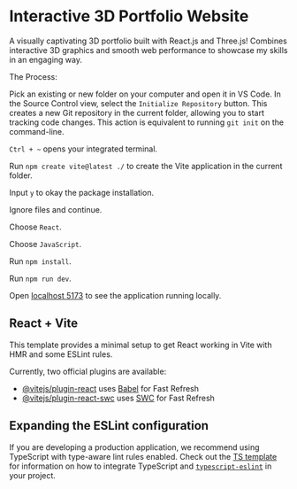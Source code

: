 # Interactive 3D Portfolio Website

A visually captivating 3D portfolio built with React.js and Three.js! Combines interactive 3D graphics and smooth web performance to showcase my skills in an engaging way.

The Process:

Pick an existing or new folder on your computer and open it in VS Code. In the Source Control view, select the `Initialize Repository` button. This creates a new Git repository in the current folder, allowing you to start tracking code changes. This action is equivalent to running `git init` on the command-line.

`Ctrl + ~` opens your integrated terminal.

Run `npm create vite@latest ./` to create the Vite application in the current folder.

Input `y` to okay the package installation.

Ignore files and continue.

Choose `React`.

Choose `JavaScript`.

Run `npm install`.

Run `npm run dev`.

Open [localhost 5173](http://localhost:5173/) to see the application running locally.

## React + Vite

This template provides a minimal setup to get React working in Vite with HMR and some ESLint rules.

Currently, two official plugins are available:

- [@vitejs/plugin-react](https://github.com/vitejs/vite-plugin-react/blob/main/packages/plugin-react) uses [Babel](https://babeljs.io/) for Fast Refresh
- [@vitejs/plugin-react-swc](https://github.com/vitejs/vite-plugin-react/blob/main/packages/plugin-react-swc) uses [SWC](https://swc.rs/) for Fast Refresh

## Expanding the ESLint configuration

If you are developing a production application, we recommend using TypeScript with type-aware lint rules enabled. Check out the [TS template](https://github.com/vitejs/vite/tree/main/packages/create-vite/template-react-ts) for information on how to integrate TypeScript and [`typescript-eslint`](https://typescript-eslint.io) in your project.

